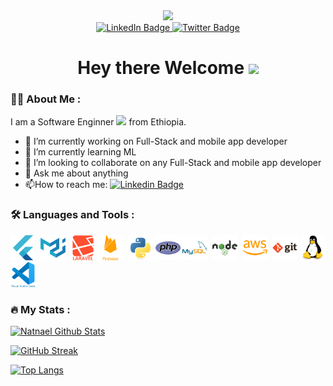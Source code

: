 <!-- ### Hi there 👋 -->

<div id="header" align="center">
  <img src="https://media.giphy.com/media/M9gbBd9nbDrOTu1Mqx/giphy.gif" width="100"/>
</div>


<div id="badges" align="center">
  <a href="https://www.linkedin.com/in/natnael-g/">
    <img src="https://img.shields.io/badge/LinkedIn-blue?style=for-the-badge&logo=linkedin&logoColor=white" alt="LinkedIn Badge"/>
  </a>
  
  <a href="https://twitter.com/elnathan00">
    <img src="https://img.shields.io/badge/Twitter-blue?style=for-the-badge&logo=twitter&logoColor=white" alt="Twitter Badge"/>
  </a>
</div>
<h1 align="center">
  Hey there
  Welcome
  <img src="https://media.giphy.com/media/hvRJCLFzcasrR4ia7z/giphy.gif" width="30px"/>
</h1>

### :man_technologist: About Me :
I am a Software Enginner <img src="https://media.giphy.com/media/WUlplcMpOCEmTGBtBW/giphy.gif" width="30"> from Ethiopia.
- 🔭 I’m currently working on Full-Stack and mobile app developer
- 🌱 I’m currently learning ML
- 👯 I’m looking to collaborate on any Full-Stack and mobile app developer
- 💬 Ask me about anything
- :mailbox:How to reach me: [![Linkedin Badge](https://img.shields.io/badge/-Natnael-blue?style=flat&logo=Linkedin&logoColor=white)](https://www.linkedin.com/in/natnael-g/)

### :hammer_and_wrench: Languages and Tools :
<div>
   <img src="https://github.com/devicons/devicon/blob/master/icons/flutter/flutter-original.svg" title="Flutter" alt="Flutter" width="40" height="40"/>&nbsp;
  <img src="https://github.com/devicons/devicon/blob/master/icons/materialui/materialui-original.svg" title="Material UI" alt="Material UI" width="40" height="40"/>&nbsp;
   <img src="https://github.com/devicons/devicon/blob/master/icons/laravel/laravel-plain-wordmark.svg" title="laravel" **alt="laravel" width="40" height="40"/>
  <img src="https://github.com/devicons/devicon/blob/master/icons/firebase/firebase-plain-wordmark.svg" title="Firebase" alt="Firebase" width="40" height="40"/>&nbsp;
   <img src="https://github.com/devicons/devicon/blob/master/icons/python/python-original.svg" title="Git" **alt="Git" width="40" height="40"/>
   <img src="https://github.com/devicons/devicon/blob/master/icons/php/php-original.svg" title="php" **alt="php" width="40" height="40"/>
  <img src="https://github.com/devicons/devicon/blob/master/icons/mysql/mysql-original-wordmark.svg" title="MySQL"  alt="MySQL" width="40" height="40"/>&nbsp;
  <img src="https://github.com/devicons/devicon/blob/master/icons/nodejs/nodejs-original-wordmark.svg" title="NodeJS" alt="NodeJS" width="40" height="40"/>&nbsp;
  <img src="https://github.com/devicons/devicon/blob/master/icons/amazonwebservices/amazonwebservices-plain-wordmark.svg" title="AWS" alt="AWS" width="40" height="40"/>&nbsp;
  <img src="https://github.com/devicons/devicon/blob/master/icons/git/git-original-wordmark.svg" title="Git" **alt="Git" width="40" height="40"/>
   <img src="https://github.com/devicons/devicon/blob/master/icons/linux/linux-original.svg" title="Git" **alt="Git" width="40" height="40"/>
   <img src="https://github.com/devicons/devicon/blob/master/icons/vscode/vscode-original-wordmark.svg" title="Git" **alt="Git" width="40" height="40"/>
</div>

### :fire: My Stats :
<a> 
    <a href="https://github.com/nathnaelg"><img alt="Natnael Github Stats" src="https://denvercoder1-github-readme-stats.vercel.app/api?username=nathnaelg&show_icons=true&count_private=true&theme=react&border_color=7F3FBF&bg_color=0D1117&title_color=F85D7F&icon_color=F8D866" height="192px" width="49.5%"/></a>
 </a>

[![GitHub Streak](http://github-readme-streak-stats.herokuapp.com?user=nathnaelg&theme=dark&background=000000)](https://git.io/streak-stats)

[![Top Langs](https://github-readme-stats.vercel.app/api/top-langs/?username=nathnaelg&layout=compact&theme=vision-friendly-dark)](https://github.com/anuraghazra/github-readme-stats)
